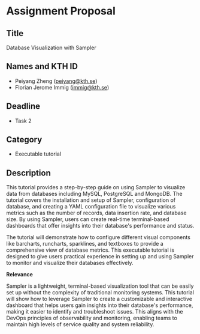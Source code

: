 # Assignment Proposal

## Title

Database Visualization with Sampler
## Names and KTH ID

- Peiyang Zheng (peiyang@kth.se) 
- Florian Jerome Immig (immig@kth.se) 

## Deadline

- Task 2

## Category

- Executable tutorial

## Description

This tutorial provides a step-by-step guide on using Sampler to visualize data from databases including MySQL, PostgreSQL and MongoDB. The tutorial covers the installation and setup of Sampler, configuration of database, and creating a YAML configuration file to visualize various metrics such as the number of records, data insertion rate, and database size. By using Sampler, users can create real-time terminal-based dashboards that offer insights into their database's performance and status.

The tutorial will demonstrate how to configure different visual components like barcharts, runcharts, sparklines, and textboxes to provide a comprehensive view of database metrics. This executable tutorial is designed to give users practical experience in setting up and using Sampler to monitor and visualize their databases effectively.

**Relevance**

 Sampler is a lightweight, terminal-based visualization tool that can be easily set up without the complexity of traditional monitoring systems. This tutorial will show how to leverage Sampler to create a customizable and interactive dashboard that helps users gain insights into their database's performance, making it easier to identify and troubleshoot issues. This aligns with the DevOps principles of observability and monitoring, enabling teams to maintain high levels of service quality and system reliability.

